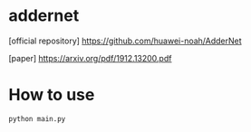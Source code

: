 # addernet

[official repository] https://github.com/huawei-noah/AdderNet

[paper] https://arxiv.org/pdf/1912.13200.pdf

# How to use

```python
python main.py
```
